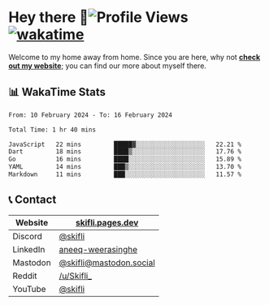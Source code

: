 # Hey there :wave:![Profile Views](https://komarev.com/ghpvc/?username=skifli) [![wakatime](https://wakatime.com/badge/user/b4317b02-0c6d-457b-82a4-a448b8a8d1df.svg)](https://wakatime.com/@b4317b02-0c6d-457b-82a4-a448b8a8d1df)

Welcome to my home away from home. Since you are here, why not [**check out my website**](https://skifli.pages.dev); you can find our more about myself there.

## 📊 WakaTime Stats

<!--START_SECTION:waka-->

```txt
From: 10 February 2024 - To: 16 February 2024

Total Time: 1 hr 40 mins

JavaScript   22 mins         █████▓░░░░░░░░░░░░░░░░░░░   22.21 %
Dart         18 mins         ████▒░░░░░░░░░░░░░░░░░░░░   17.76 %
Go           16 mins         ████░░░░░░░░░░░░░░░░░░░░░   15.89 %
YAML         14 mins         ███▒░░░░░░░░░░░░░░░░░░░░░   13.70 %
Markdown     11 mins         ███░░░░░░░░░░░░░░░░░░░░░░   11.57 %
```

<!--END_SECTION:waka-->

## 📞 Contact

| Website   | [skifli.pages.dev](https://skifli.pages.dev)                       |
| --------- | ------------------------------------------------------------------ |
| Discord   | [@skifli](https://discord.com/users/1072069875993956372)           |
| LinkedIn  | [aneeq-weerasinghe](https://www.linkedin.com/in/aneeq-weerasinghe) |
| Mastodon  | [@skifli@mastodon.social](https://mastodon.social/@skifli)         |
| Reddit    | [/u/Skifli_](https://www.reddit.com/user/skifli_)                  |
| YouTube   | [@skifli](https://www.youtube.com/channel/@skifli)                 |
